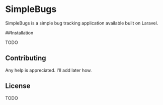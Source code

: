 # SimpleBugs

SimpleBugs is a simple bug tracking application available built on Laravel.

##Installation

TODO

## Contributing

Any help is appreciated. I'll add later how.

## License

TODO
